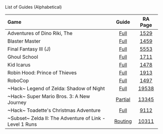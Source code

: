 List of Guides (Alphabetical)

|Game|Guide|RA Page|
|:--|:--:|:--:|
|Adventures of Dino Riki, The|[Full](Adventures-of-Dino-Riki,-The-(NES))|[1529](https://retroachievements.org/game/1529) |
|Blaster Master|[Full](Blaster-Master-(NES))|[1459](https://retroachievements.org/game/1459)|
|Final Fantasy III (J)|[Full](Final-Fantasy-III-(J)-(NES))|[5553](https://retroachievements.org/game/5553)|
|Ghoul School|[Full](Ghoul-School-(NES))|[1711](https://retroachievements.org/game/1711)|
|Kid Icarus|[Full](Kid-Icarus-(NES))|[1478](https://retroachievements.org/game/1478)|
|Robin Hood: Prince of Thieves|[Full](Robin-Hood-Prince-of-Thieves-(NES))|[1913](https://retroachievements.org/game/1913)|
|RoboCop|[Full](RoboCop-(NES))|[1497](https://retroachievements.org/game/1497)|
|\~Hack\~ Legend of Zelda: Shadow of Night|[Full](https://github.com/RetroAchievements/guides/wiki/~Hack~-The-Legend-of-Zelda:-Shadow-of-Night-(NES))|[19538](https://retroachievements.org/game/19538)|
|\~Hack\~ Super Mario Bros. 3: A New Journey|[Partial](https://github.com/RetroAchievements/guides/wiki/Super-Mario-Bros.-3:-A-New-Journey-(Hack)-(NES))|[13345](https://retroachievements.org/game/13345)|
|\~Hack\~ Toadette's Christmas Adventure|[Full](Toadettes-Christmas-Adventure-(Hack)-(NES))|[9112](https://retroachievements.org/game/9112)|
|\~Subset\~ Zelda II: The Adventure of Link - Level 1 Runs|[Routing](https://github.com/RetroAchievements/guides/wiki/~Subset~-Zelda-II:-The-Adventure-of-Link---Level-1-Runs-(NES))|[10311](https://retroachievements.org/game/10311)|
